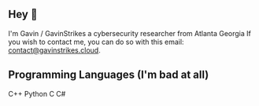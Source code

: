 ## Hey 👋
I'm Gavin / GavinStrikes
a cybersecurity researcher from Atlanta Georgia
If you wish to contact me, you can do so with this email: contact@gavinstrikes.cloud.



## Programming Languages (I'm bad at all)
C++
Python
C
C#







